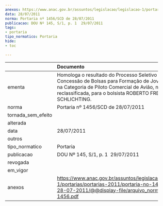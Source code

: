 ```yaml
---
anexos: https://www.anac.gov.br/assuntos/legislacao/legislacao-1/portarias/portarias-2011/portaria-no-1456-scd-de-28-07-2011/@@display-file/arquivo_norma/PA2011-1456.pdf
data: 28/07/2011
norma: Portaria nº 1456/SCD de 28/07/2011
publicacao: DOU Nº 145, S/1, p. 1  29/07/2011
tags:
- portaria
tipo_normatico: Portaria
hide: 
- toc 
 
---
```


|                    | Documento                                                                                                                                                                                                          |
|:-------------------|:-------------------------------------------------------------------------------------------------------------------------------------------------------------------------------------------------------------------|
| ementa             | Homologa o resultado do Processo Seletivo de Concessão de Bolsas para Formação de Jovens Pilotos na Categoria de Piloto Comercial de Avião, na vaga reclassificada, para o bolsista ROBERTO FREDERICO SCHLICHTING. |
| norma              | Portaria nº 1456/SCD de 28/07/2011                                                                                                                                                                                 |
| tornada_sem_efeito |                                                                                                                                                                                                                    |
| alterada           |                                                                                                                                                                                                                    |
| data               | 28/07/2011                                                                                                                                                                                                         |
| outros             |                                                                                                                                                                                                                    |
| tipo_normatico     | Portaria                                                                                                                                                                                                           |
| publicacao         | DOU Nº 145, S/1, p. 1  29/07/2011                                                                                                                                                                                  |
| revogada           |                                                                                                                                                                                                                    |
| em_vigor           |                                                                                                                                                                                                                    |
| anexos             | https://www.anac.gov.br/assuntos/legislacao/legislacao-1/portarias/portarias-2011/portaria-no-1456-scd-de-28-07-2011/@@display-file/arquivo_norma/PA2011-1456.pdf                                                  |